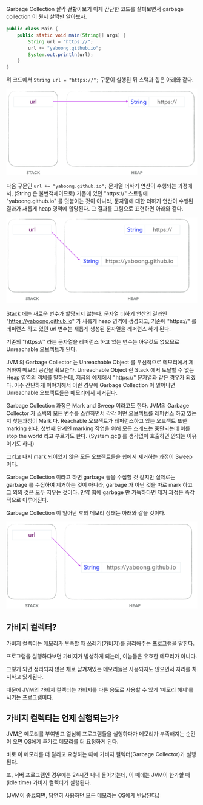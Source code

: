 Garbage Collection 살짝 겉핥아보기
이제 간단한 코드를 살펴보면서 garbage collection 이 뭔지 살짝만 알아보자.

```java
public class Main {
    public static void main(String[] args) {
        String url = "https://";
        url += "yaboong.github.io";
        System.out.println(url);
    }
}
```

위 코드에서 `String url = "https://";` 구문이 실행된 뒤 스택과 힙은 아래와 같다.

![gc](../images/gc1.png)

다음 구문인 `url += "yaboong.github.io";` 문자열 더하기 연산이 수행되는 과정에서, (String 은 불변객체이므로) 기존에 있던 "https://" 스트링에 "yaboong.github.io" 를 덧붙이는 것이 아니라, 문자열에 대한 더하기 연산이 수행된 결과가 새롭게 heap 영역에 할당된다. 그 결과를 그림으로 표현하면 아래와 같다.

![gc](../images/gc2.png)

Stack 에는 새로운 변수가 할당되지 않는다. 문자열 더하기 연산의 결과인 "https://yaboong.github.io" 가 새롭게 heap 영역에 생성되고, 기존에 "https://" 를 레퍼런스 하고 있던 url 변수는 새롭게 생성된 문자열을 레퍼런스 하게 된다.

기존의 "https://" 라는 문자열을 레퍼런스 하고 있는 변수는 아무것도 없으므로 Unreachable 오브젝트가 된다.

JVM 의 Garbage Collector 는 Unreachable Object 를 우선적으로 메모리에서 제거하여 메모리 공간을 확보한다. Unreachable Object 란 Stack 에서 도달할 수 없는 Heap 영역의 객체를 말하는데, 지금의 예제에서 "https://" 문자열과 같은 경우가 되겠다. 아주 간단하게 이야기해서 이런 경우에 Garbage Collection 이 일어나면 Unreachable 오브젝트들은 메모리에서 제거된다.

Garbage Collection 과정은 Mark and Sweep 이라고도 한다. JVM의 Garbage Collector 가 스택의 모든 변수를 스캔하면서 각각 어떤 오브젝트를 레퍼런스 하고 있는지 찾는과정이 Mark 다. Reachable 오브젝트가 레퍼런스하고 있는 오브젝트 또한 marking 한다. 첫번째 단계인 marking 작업을 위해 모든 스레드는 중단되는데 이를 stop the world 라고 부르기도 한다. (System.gc() 를 생각없이 호출하면 안되는 이유이기도 하다)

그리고 나서 mark 되어있지 않은 모든 오브젝트들을 힙에서 제거하는 과정이 Sweep 이다.

Garbage Collection 이라고 하면 garbage 들을 수집할 것 같지만 실제로는 garbage 를 수집하여 제거하는 것이 아니라, garbage 가 아닌 것을 따로 mark 하고 그 외의 것은 모두 지우는 것이다. 만약 힙에 garbage 만 가득하다면 제거 과정은 즉각적으로 이루어진다.

Garbage Collection 이 일어난 후의 메모리 상태는 아래와 같을 것이다.

![gc](../images/gc3.png)

## 가비지 컬렉터?

가비지 컬렉터는 메모리가 부족할 때 쓰레기(가비지)를 정리해주는 프로그램을 말한다.

프로그램을 실행하다보면 가비지가 발생하게 되는데, 이놈들은 유효한 메모리가 아니다.

그렇게 되면 정리되지 않은 채로 남겨져있는 메모리들은 사용되지도 않으면서 자리를 차지하고 있게된다.

때문에 JVM의 가비지 컬렉터는 가비지를 다른 용도로 사용할 수 있게 '메모리 해제'를 시키는 프로그램이다.

## 가비지 컬렉터는 언제 실행되는가?
JVM은 메모리를 부여받고 열심히 프로그램들을 실행하다가 메모리가 부족해지는 순간이 오면 OS에게 추가로 메모리를 더 요청하게 된다.

바로 이 메모리를 더 달라고 요청하는 때에 가비지 컬렉터(Garbage Collector)가 실행된다.

또, 서버 프로그램인 경우에는 24시간 내내 돌아가는데, 이 때에는 JVM이 한가할 때(idle time) 가비지 컬렉터가 실행된다.

(JVM이 종료되면, 당연히 사용하던 모든 메모리는 OS에게 반납된다.)
